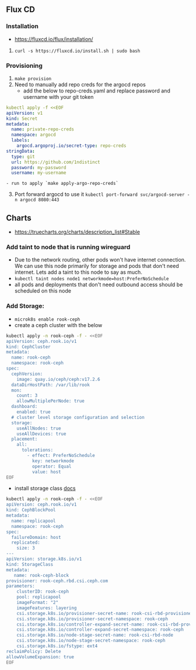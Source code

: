 ## Flux CD
### Installation 
- https://fluxcd.io/flux/installation/
1. `curl -s https://fluxcd.io/install.sh | sudo bash`

### Provisioning 
1. `make provision` 
2. Need to manually add repo creds for the argocd repos 
    - add the below to repo-creds.yaml and replace password and username with your git token 
```yaml
kubectl apply -f <<EOF
apiVersion: v1
kind: Secret
metadata:
  name: private-repo-creds
  namespace: argocd
  labels:
    argocd.argoproj.io/secret-type: repo-creds
stringData:
  type: git
  url: https://github.com/1ndistinct
  password: my-password
  username: my-username
```
    - run to apply `make apply-argo-repo-creds`
3. Port forward argocd to use it `kubectl port-forward svc/argocd-server -n argocd 8080:443`

## Charts
- https://truecharts.org/charts/description_list#Stable

### Add taint to node that is running wireguard 
- Due to the network routing, other pods won't have internet connection. We can use this node primarily for storage and pods that don't need internet. Lets add a taint to this node to say as much. 
- `kubectl taint nodes node1 networkmode=host:PreferNoSchedule`
- all pods and deployments that don't need outbound access should be scheduled on this node 

### Add Storage:
- `microk8s enable rook-ceph`
- create a ceph cluster with the below 
```bash
kubectl apply -n rook-ceph -f - <<EOF
apiVersion: ceph.rook.io/v1
kind: CephCluster
metadata:
  name: rook-ceph
  namespace: rook-ceph
spec:
  cephVersion:
    image: quay.io/ceph/ceph:v17.2.6
  dataDirHostPath: /var/lib/rook
  mon:
    count: 3
    allowMultiplePerNode: true
  dashboard:
    enabled: true
  # cluster level storage configuration and selection
  storage:
    useAllNodes: true
    useAllDevices: true
  placement:
    all:
      tolerations:
        - effect: PreferNoSchedule
          key: networkmode
          operator: Equal
          value: host
EOF
```
- install storage class [docs](https://rook.io/docs/rook/v1.12/Storage-Configuration/Block-Storage-RBD/block-storage/#provision-storage)
```bash 
kubectl apply -n rook-ceph -f - <<EOF
apiVersion: ceph.rook.io/v1
kind: CephBlockPool
metadata:
  name: replicapool
  namespace: rook-ceph
spec:
  failureDomain: host
  replicated:
    size: 3
---
apiVersion: storage.k8s.io/v1
kind: StorageClass
metadata:
   name: rook-ceph-block
provisioner: rook-ceph.rbd.csi.ceph.com
parameters:
    clusterID: rook-ceph
    pool: replicapool
    imageFormat: "2"
    imageFeatures: layering
    csi.storage.k8s.io/provisioner-secret-name: rook-csi-rbd-provisioner
    csi.storage.k8s.io/provisioner-secret-namespace: rook-ceph
    csi.storage.k8s.io/controller-expand-secret-name: rook-csi-rbd-provisioner
    csi.storage.k8s.io/controller-expand-secret-namespace: rook-ceph
    csi.storage.k8s.io/node-stage-secret-name: rook-csi-rbd-node
    csi.storage.k8s.io/node-stage-secret-namespace: rook-ceph
    csi.storage.k8s.io/fstype: ext4
reclaimPolicy: Delete
allowVolumeExpansion: true
EOF
```